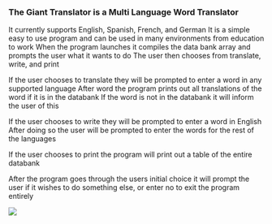 <h3>The Giant Translator is a Multi Language Word Translator</h3>
It currently supports English, Spanish, French, and German
It is a simple easy to use program and can be used in many environments from education to work
When the program launches it compiles the data bank array and prompts the user what it wants to do
The user then chooses from translate, write, and print

If the user chooses to translate they will be prompted to enter a word in any supported language
After word the program prints out all translations of the word if it is in the databank
If the word is not in the databank it will inform the user of this

If the user chooses to write they will be prompted to enter a word in English
After doing so the user will be prompted to enter the words for the rest of the languages

If the user chooses to print the program will print out a table of the entire databank

After the program goes through the users initial choice it will prompt the user if it wishes to do something else,
or enter no to exit the program entirely

<img src="GiantTranslatorFlowchart.PNG">
